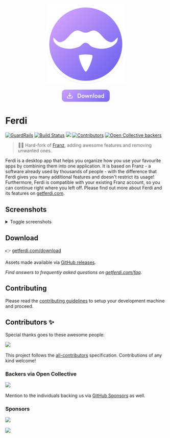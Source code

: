 <p align="center">
    <a href="https://getferdi.com">
      <img src="./build-helpers/images/icon.png" alt="" width="250"/>
    </a>
</p>
<p align="center">
    <a href="https://getferdi.com/download">
      <img src="./branding/download.png" alt="Download" width="150"/>
    </a>
</p>

# Ferdi

<p>
<a href="https://dashboard.guardrails.io/gh/getferdi/104676"><img alt="GuardRails" src="https://api.guardrails.io/v2/badges/getferdi/ferdi.svg?token=72f809173ab2b880b950dfacdc3f48e6f2962a6ca23a3c6028934cd8f95db9fb&provider=github"></a>
<a href="https://github.com/getferdi/ferdi/actions/workflows/builds.yml"><img alt="Build Status" src="https://github.com/getferdi/ferdi/actions/workflows/builds.yml/badge.svg?branch=develop&event=push"></a>
<a title="Crowdin" target="_blank" href="https://crowdin.com/project/getferdi"><img src="https://badges.crowdin.net/getferdi/localized.svg"></a>
<!-- ALL-CONTRIBUTORS-BADGE:START - Do not remove or modify this section -->
<a href='#contributors-'><img src='https://img.shields.io/badge/contributors-245-default.svg?logo=github' alt='Contributors'/></a>
<!-- ALL-CONTRIBUTORS-BADGE:END -->
<a href="#backers-via-opencollective"><img alt="Open Collective backers" src="https://img.shields.io/opencollective/backers/getferdi?logo=open-collective"></a>
</p>

> 🤴🏽 Hard-fork of [Franz](https://github.com/meetfranz/franz), adding awesome features and removing unwanted ones.

Ferdi is a desktop app that helps you organize how you use your favourite apps by combining them into one application. It is based on Franz - a software already used by thousands of people - with the difference that Ferdi gives you many additional features and doesn't restrict its usage! Furthermore, Ferdi is compatible with your existing Franz account, so you can continue right where you left off. Please find out more about Ferdi and its features on [getferdi.com](https://getferdi.com).

## Screenshots

<details>
<summary>Toggle screenshots</summary>
<p align="center">
<img alt="Keep all your messaging services in one place." src="./branding/screenshots/hero.png">
<em>"Keep all your messaging services in one place."</em>
<img alt="Order your services with Ferdi Workspaces." src="./branding/screenshots/workspaces.png">
<em>"Order your services with Ferdi Workspaces."</em>
<img alt="Always keep your Todos list open with Ferdi Todos." src="./branding/screenshots/todos.png">
<em>"Always keep your Todos list open with Ferdi Todos."</em>
<img alt="Supporting all your services." src="./branding/screenshots/service-store.png">
<em>"Supporting all your services."</em>
</p>
</details>

## Download

👉 [getferdi.com/download](https://getferdi.com/download/)

Assets made available via [GitHub releases](https://github.com/getferdi/ferdi/releases/latest).

_Find answers to frequently asked questions on [getferdi.com/faq](https://getferdi.com/faq/)._

## Contributing

Please read the [contributing guidelines](CONTRIBUTING.md) to setup your development machine and proceed.

## Contributors ✨

Special thanks goes to these awesome people:

<a href="https://github.com/getferdi/ferdi/blob/develop/.all-contributorsrc" target="_blank"><img src="https://opencollective.com/getferdi/contributors.svg?avatarHeight=42&width=890&button=off"></a>

This project follows the [all-contributors](https://github.com/all-contributors/all-contributors) specification. Contributions of any kind welcome!

### Backers via Open Collective

<a href="https://opencollective.com/getferdi#section-contribute" target="_blank"><img src="https://opencollective.com/getferdi/backers.svg?avatarHeight=42&width=890"></a>

Mention to the individuals backing us via [GitHub Sponsors](https://github.com/sponsors/getferdi) as well.

### Sponsors

<p>
  <a href="https://www.digitalocean.com/?refcode=5292301af793">
    <img src="https://getferdi.com/wp-content/uploads/sites/4/2021/09/digitalocean-logo-vector-1-1.svg" height="32px">
  </a>
</p>
<p>
  <a href="https://www.parallels.com/">
    <img src="https://getferdi.com/wp-content/uploads/sites/4/2021/12/Parallels_logo.svg" height="30px">
  </a>
</p>
